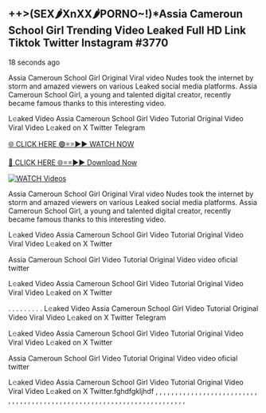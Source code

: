 ## ++>(SEX🌶️XnXX🌶️PORNO~!)*Assia Cameroun School Girl Trending Video Leaked Full HD Link Tiktok Twitter Instagram #3770

18 seconds ago

Assia Cameroun School Girl Original Viral video Nudes took the internet by storm and amazed viewers on various Leaked social media platforms. Assia Cameroun School Girl, a young and talented digital creator, recently became famous thanks to this interesting video.

L𝚎aked Video Assia Cameroun School Girl Video Tutorial Original Video Viral Video L𝚎aked on X Twitter Telegram

[🌐 CLICK HERE 🟢==►► WATCH NOW](https://dekho-ki-hoy-07-2k25.blogspot.com/2025/01/viral-live.html)

[🔴 CLICK HERE 🌐==►► Download Now](https://dekho-ki-hoy-07-2k25.blogspot.com/2025/01/viral-live.html)

[![WATCH Videos](https://i.imgur.com/dJHk4Zq.gif)](https://dekho-ki-hoy-07-2k25.blogspot.com/2025/01/viral-live.html)

Assia Cameroun School Girl Original Viral video Nudes took the internet by storm and amazed viewers on various Leaked social media platforms. Assia Cameroun School Girl, a young and talented digital creator, recently became famous thanks to this interesting video.

L𝚎aked Video Assia Cameroun School Girl Video Tutorial Original Video Viral Video L𝚎aked on X Twitter

Assia Cameroun School Girl Video Tutorial Original Video video oficial twitter

L𝚎aked Video Assia Cameroun School Girl Video Tutorial Original Video Viral Video L𝚎aked on X Twitter

. . . . . . . . . L𝚎aked Video Assia Cameroun School Girl Video Tutorial Original Video Viral Video L𝚎aked on X Twitter Telegram

L𝚎aked Video Assia Cameroun School Girl Video Tutorial Original Video Viral Video L𝚎aked on X Twitter

Assia Cameroun School Girl Video Tutorial Original Video video oficial twitter

L𝚎aked Video Assia Cameroun School Girl Video Tutorial Original Video Viral Video L𝚎aked on X Twitter.fghdfgkljhdf
,
,
,
,
,
,
,
,
,
,
,
,
,
,
,
,
,
,
,
,
,
,
,
,
,
,
,
,
,
,
,
,
,
,
,
,
,
,
,
,
,
,
,
,
,
,
,
,
,
,
,
,
,
,
,
,
,
,
,
,
,
,
,
,
,
,
,
,
,
,
,